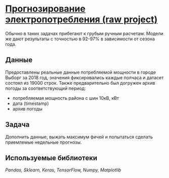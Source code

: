 # [Прогнозирование электропотребления (raw project)](power_project.ipynb)

Обычно в таких задачах прибегают к грубым ручным расчетам. Модели же дают результаты с точностью в 92-97% в зависимости от сезона года.
## Данные

Предоставлены реальные данные потребляемой мощности в городе Выборг за 2018 год, значения фиксировались каждые полчаса и датасет состоял из 19000 строк. Также предварительно был догружен архив погоды за соответствующий период:

- потребляемая мощность района с шин 10кВ, кВт
- дата (timestamp)
- архив погоды

## Задача

Дополнить данные, выжать максимум фичей и попытаться сделать приемлемые недельные прогнозы.

## Используемые библиотеки
*Pandas, Sklearn, Keras, TensorFlow, Numpy, Matplotlib*
